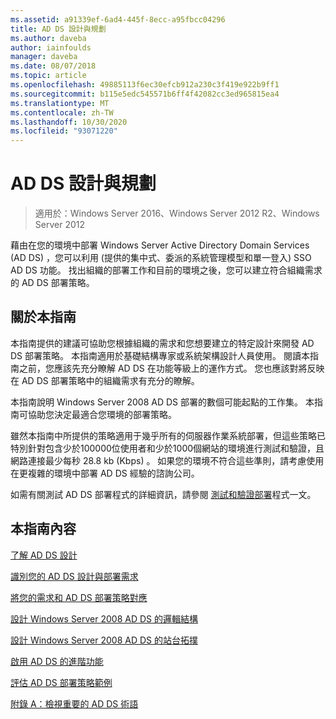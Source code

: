 ```yaml
---
ms.assetid: a91339ef-6ad4-445f-8ecc-a95fbcc04296
title: AD DS 設計與規劃
ms.author: daveba
author: iainfoulds
manager: daveba
ms.date: 08/07/2018
ms.topic: article
ms.openlocfilehash: 49885113f6ec30efcb912a230c3f419e922b9ff1
ms.sourcegitcommit: b115e5edc545571b6ff4f42082cc3ed965815ea4
ms.translationtype: MT
ms.contentlocale: zh-TW
ms.lasthandoff: 10/30/2020
ms.locfileid: "93071220"
---
```

# <a name="ad-ds-design-and-planning"></a>AD DS 設計與規劃

> 適用於：Windows Server 2016、Windows Server 2012 R2、Windows Server 2012

藉由在您的環境中部署 Windows Server Active Directory Domain Services (AD DS) ，您可以利用 (提供的集中式、委派的系統管理模型和單一登入) SSO AD DS 功能。 找出組織的部署工作和目前的環境之後，您可以建立符合組織需求的 AD DS 部署策略。

## <a name="about-this-guide"></a>關於本指南

本指南提供的建議可協助您根據組織的需求和您想要建立的特定設計來開發 AD DS 部署策略。 本指南適用於基礎結構專家或系統架構設計人員使用。 閱讀本指南之前，您應該先充分瞭解 AD DS 在功能等級上的運作方式。 您也應該對將反映在 AD DS 部署策略中的組織需求有充分的瞭解。

本指南說明 Windows Server 2008 AD DS 部署的數個可能起點的工作集。 本指南可協助您決定最適合您環境的部署策略。

雖然本指南中所提供的策略適用于幾乎所有的伺服器作業系統部署，但這些策略已特別針對包含少於100000位使用者和少於1000個網站的環境進行測試和驗證，且網路連接最少每秒 28.8 kb (Kbps) 。 如果您的環境不符合這些準則，請考慮使用在更複雜的環境中部署 AD DS 經驗的諮詢公司。

如需有關測試 AD DS 部署程式的詳細資訊，請參閱 [測試和驗證部署](/previous-versions/windows/it-pro/windows-server-2003/cc772722(v=ws.10))程式一文。

## <a name="in-this-guide"></a>本指南內容

[了解 AD DS 設計](Understanding-AD-DS-Design.md)

[識別您的 AD DS 設計與部署需求](Identifying-Your-AD-DS-Design-and-Deployment-Requirements.md)

[將您的需求和 AD DS 部署策略對應](Mapping-Your-Requirements-to-an-AD-DS-Deployment-Strategy.md)

[設計 Windows Server 2008 AD DS 的邏輯結構](Designing-the-Logical-Structure.md)

[設計 Windows Server 2008 AD DS 的站台拓撲](Designing-the-Site-Topology.md)

[啟用 AD DS 的進階功能](Enabling-Advanced-Features-for-AD-DS.md)

[評估 AD DS 部署策略範例](Evaluating-AD-DS-Deployment-Strategy-Examples.md)

[附錄 A：檢視重要的 AD DS 術語](Appendix-A--Reviewing-Key-AD-DS-Terms.md)
